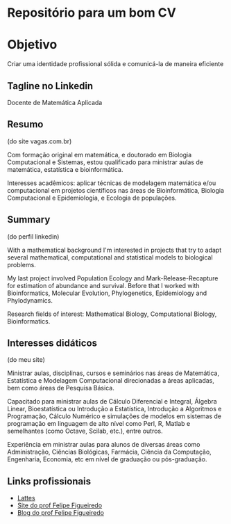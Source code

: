# Repositório para um bom CV

# Objetivo

Criar uma identidade profissional sólida e comunicá-la de maneira eficiente

## Tagline no Linkedin
Docente de Matemática Aplicada

## Resumo
(do site vagas.com.br)

Com formação original em matemática, e doutorado em Biologia Computacional e Sistemas, estou qualificado para ministrar aulas de matemática, estatística e bioinformática. 

Interesses acadêmicos: aplicar técnicas de modelagem matemática e/ou computacional em projetos científicos nas áreas de Bioinformática, Biologia Computacional e Epidemiologia, e Ecologia de populações.

## Summary
(do perfil linkedin)

With a mathematical background I'm interested in projects that try to adapt several mathematical, computational and statistical models to biological problems.

My last project involved Population Ecology and Mark-Release-Recapture for estimation of abundance and survival. Before that I worked with Bioinformatics, Molecular Evolution, Phylogenetics, Epidemiology and Phylodynamics.

Research fields of interest: Mathematical Biology, Computational Biology, Bioinformatics.

## Interesses didáticos
(do meu site)

Ministrar aulas, disciplinas, cursos e seminários nas áreas de Matemática, Estatística e Modelagem Computacional direcionadas a áreas aplicadas, bem como áreas de Pesquisa Básica.

Capacitado para ministrar aulas de Cálculo Diferencial e Integral, Álgebra Linear, Bioestatística ou Introdução a Estatística, Introdução a Algoritmos e Programação, Cálculo Numérico e simulações de modelos em sistemas de programação em linguagem de alto nível como Perl, R, Matlab e semelhantes (como Octave, Scilab, etc.), entre outros.

Experiência em ministrar aulas para alunos de diversas áreas como Administração, Ciências Biológicas, Farmácia, Ciência da Computação, Engenharia, Economia, etc em nível de graduação ou pós-graduação.

## Links profissionais
* [Lattes](http://lattes.cnpq.br/1771110726925698)
* [Site do prof Felipe Figueiredo](https://sites.google.com/site/proffelipefigueiredo/)
* [Blog do prof Felipe Figueiredo](http://proffelipefigueiredo.blogspot.com/)
